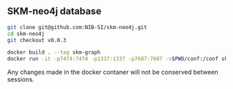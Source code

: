 ## SKM-neo4j database

```bash
git clone git@github.com:NIB-SI/skm-neo4j.git
cd skm-neo4j
git checkout v0.0.3

docker build . --tag skm-graph
docker run -it -p7474:7474 -p1337:1337 -p7687:7687 -v$PWD/conf:/conf skm-graph
```

Any changes made in the docker contaner will not be conserved between sessions. 

